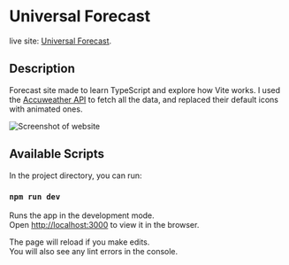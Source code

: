 # Universal Forecast

live site: [Universal Forecast](https://drawingdash.com/).

## Description

Forecast site made to learn TypeScript and explore how Vite works. I used the [Accuweather API](https://developer.accuweather.com/) to fetch all the data, and replaced their
default icons with animated ones. 

<!-- screenshot of homepage here -->

![Screenshot of website](https://i.gyazo.com/382d3be6d6c618551249f45c663e8c42.png)

## Available Scripts

In the project directory, you can run:

### `npm run dev`

Runs the app in the development mode.\
Open [http://localhost:3000](http://localhost:3000) to view it in the browser.

The page will reload if you make edits.\
You will also see any lint errors in the console.
